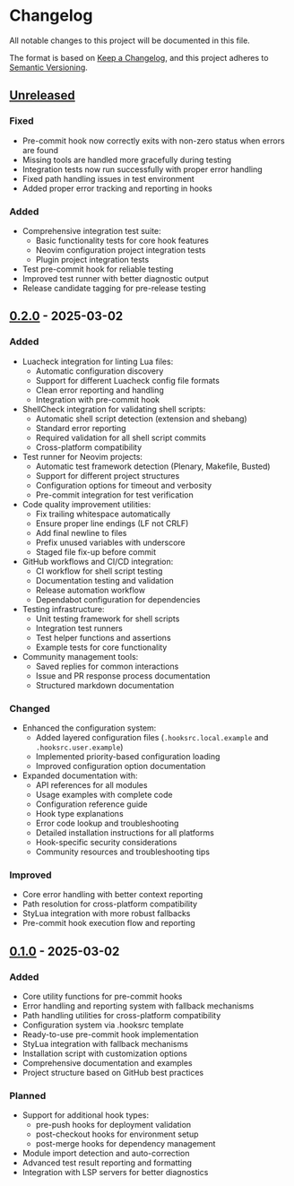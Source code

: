 # Changelog

All notable changes to this project will be documented in this file.

The format is based on [Keep a Changelog](https://keepachangelog.com/en/1.0.0/),
and this project adheres to [Semantic Versioning](https://semver.org/spec/v2.0.0.html).

## [Unreleased]

### Fixed
- Pre-commit hook now correctly exits with non-zero status when errors are found
- Missing tools are handled more gracefully during testing
- Integration tests now run successfully with proper error handling
- Fixed path handling issues in test environment
- Added proper error tracking and reporting in hooks

### Added
- Comprehensive integration test suite:
  - Basic functionality tests for core hook features
  - Neovim configuration project integration tests
  - Plugin project integration tests
- Test pre-commit hook for reliable testing
- Improved test runner with better diagnostic output
- Release candidate tagging for pre-release testing

## [0.2.0] - 2025-03-02

### Added
- Luacheck integration for linting Lua files:
  - Automatic configuration discovery
  - Support for different Luacheck config file formats
  - Clean error reporting and handling
  - Integration with pre-commit hook
- ShellCheck integration for validating shell scripts:
  - Automatic shell script detection (extension and shebang)
  - Standard error reporting
  - Required validation for all shell script commits
  - Cross-platform compatibility
- Test runner for Neovim projects:
  - Automatic test framework detection (Plenary, Makefile, Busted)
  - Support for different project structures
  - Configuration options for timeout and verbosity
  - Pre-commit integration for test verification
- Code quality improvement utilities:
  - Fix trailing whitespace automatically
  - Ensure proper line endings (LF not CRLF)
  - Add final newline to files
  - Prefix unused variables with underscore
  - Staged file fix-up before commit
- GitHub workflows and CI/CD integration:
  - CI workflow for shell script testing
  - Documentation testing and validation
  - Release automation workflow
  - Dependabot configuration for dependencies
- Testing infrastructure:
  - Unit testing framework for shell scripts
  - Integration test runners
  - Test helper functions and assertions
  - Example tests for core functionality
- Community management tools:
  - Saved replies for common interactions
  - Issue and PR response process documentation
  - Structured markdown documentation

### Changed
- Enhanced the configuration system:
  - Added layered configuration files (`.hooksrc.local.example` and `.hooksrc.user.example`)
  - Implemented priority-based configuration loading
  - Improved configuration option documentation
- Expanded documentation with:
  - API references for all modules
  - Usage examples with complete code
  - Configuration reference guide
  - Hook type explanations
  - Error code lookup and troubleshooting
  - Detailed installation instructions for all platforms
  - Hook-specific security considerations
  - Community resources and troubleshooting tips

### Improved
- Core error handling with better context reporting
- Path resolution for cross-platform compatibility
- StyLua integration with more robust fallbacks
- Pre-commit hook execution flow and reporting

## [0.1.0] - 2025-03-02

### Added
- Core utility functions for pre-commit hooks
- Error handling and reporting system with fallback mechanisms
- Path handling utilities for cross-platform compatibility
- Configuration system via .hooksrc template
- Ready-to-use pre-commit hook implementation
- StyLua integration with fallback mechanisms
- Installation script with customization options
- Comprehensive documentation and examples
- Project structure based on GitHub best practices

### Planned
- Support for additional hook types:
  - pre-push hooks for deployment validation
  - post-checkout hooks for environment setup
  - post-merge hooks for dependency management
- Module import detection and auto-correction
- Advanced test result reporting and formatting
- Integration with LSP servers for better diagnostics

[Unreleased]: https://github.com/greggh/hooks-util/compare/v0.2.0...HEAD
[0.2.0]: https://github.com/greggh/hooks-util/compare/v0.1.0...v0.2.0
[0.1.0]: https://github.com/greggh/hooks-util/releases/tag/v0.1.0